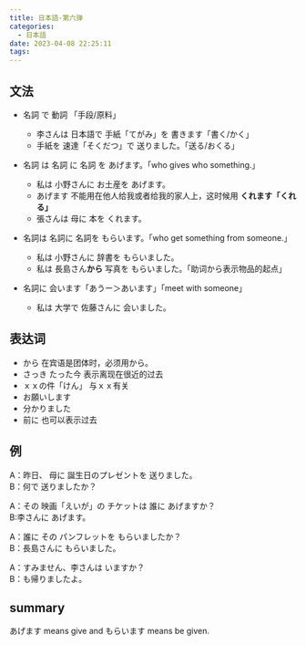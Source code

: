 ```yaml
---
title: 日本語-第六弹
categories:
  - 日本語
date: 2023-04-08 22:25:11
tags:
---
```


## 文法
- 名詞 で 動詞 「手段/原料」
  - 李さんは 日本語で 手紙「てがみ」を 書きます「書く/かく」
  - 手紙を 速達「そくだつ」で 送りました。「送る/おくる」


- 名詞 は 名詞 に 名詞 を あげます。「who gives who something.」
  - 私は 小野さんに お土産を あげます。
  - あげます 不能用在他人给我或者给我的家人上，这时候用 **くれます「くれる」**
  - 張さんは 母に 本を くれます。

- 名詞は 名詞に 名詞を もらいます。「who get something from someone.」
  - 私は 小野さんに 辞書を もらいました。
  - 私は 長島さん**から** 写真を もらいました。「助词から表示物品的起点」

- 名詞に 会います「あうー＞あいます」「meet with someone」
  - 私は 大学で 佐藤さんに 会いました。

## 表达词
- から 在宾语是团体时，必须用から。
- さっき たった今 表示离现在很近的过去
- ｘｘの件「けん」 与ｘｘ有关
- お願いします
- 分かりました
- 前に 也可以表示过去

## 例
A：昨日、 母に 誕生日のプレゼントを 送りました。\
B：何で 送りましたか？

A：その 映画「えいが」の チケットは 誰に あげますか？\
B:李さんに あげます。

A：誰に その パンフレットを もらいましたか？\
B：長島さんに もらいました。

A：すみません、李さんは いますか？\
B：も帰りましたよ。

## summary
あげます means give and もらいます means be given.
